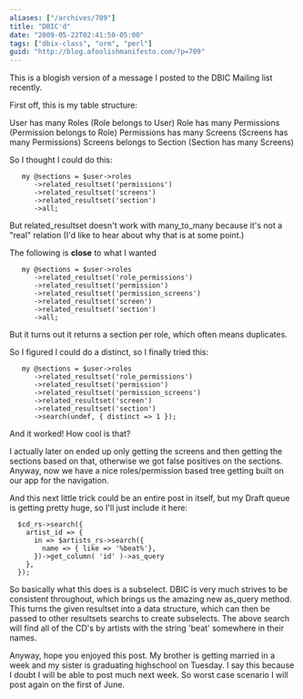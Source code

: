 ```yaml
---
aliases: ["/archives/709"]
title: "DBIC'd"
date: "2009-05-22T02:41:50-05:00"
tags: ["dbix-class", "orm", "perl"]
guid: "http://blog.afoolishmanifesto.com/?p=709"
---
```

This is a blogish version of a message I posted to the DBIC Mailing list recently.

First off, this is my table structure:

User has many Roles (Role belongs to User) Role has many Permissions (Permission belongs to Role) Permissions has many Screens (Screens has many Permissions) Screens belongs to Section (Section has many Screens)

So I thought I could do this:

       my @sections = $user->roles
          ->related_resultset('permissions')
          ->related_resultset('screens')
          ->related_resultset('section')
          ->all;

But related\_resultset doesn't work with many\_to\_many because it's not a "real" relation (I'd like to hear about why that is at some point.)

The following is **close** to what I wanted

       my @sections = $user->roles
          ->related_resultset('role_permissions')
          ->related_resultset('permission')
          ->related_resultset('permission_screens')
          ->related_resultset('screen')
          ->related_resultset('section')
          ->all;

But it turns out it returns a section per role, which often means duplicates.

So I figured I could do a distinct, so I finally tried this:

       my @sections = $user->roles
          ->related_resultset('role_permissions')
          ->related_resultset('permission')
          ->related_resultset('permission_screens')
          ->related_resultset('screen')
          ->related_resultset('section')
          ->search(undef, { distinct => 1 });

And it worked! How cool is that?

I actually later on ended up only getting the screens and then getting the sections based on that, otherwise we got false positives on the sections. Anyway, now we have a nice roles/permission based tree getting built on our app for the navigation.

And this next little trick could be an entire post in itself, but my Draft queue is getting pretty huge, so I'll just include it here:

      $cd_rs->search({
        artist_id => {
          in => $artists_rs->search({
            name => { like => '%beat%'},
          })->get_column( 'id' )->as_query
        },
      });

So basically what this does is a subselect. DBIC is very much strives to be consistent throughout, which brings us the amazing new as\_query method. This turns the given resultset into a data structure, which can then be passed to other resultsets searchs to create subselects. The above search will find all of the CD's by artists with the string 'beat' somewhere in their names.

Anyway, hope you enjoyed this post. My brother is getting married in a week and my sister is graduating highschool on Tuesday. I say this because I doubt I will be able to post much next week. So worst case scenario I will post again on the first of June.
